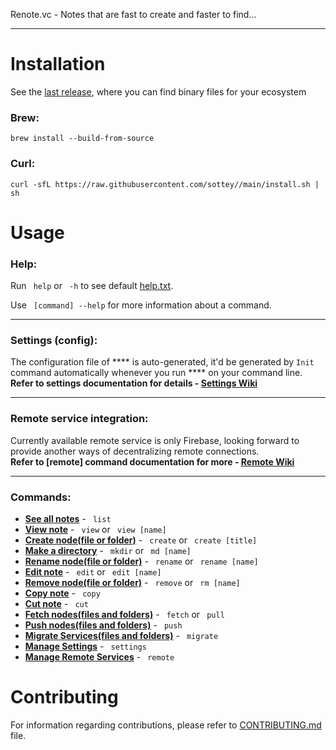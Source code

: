 Renote.vc - Notes that are fast to create and faster to find...

---

<!-- <img src="https://user-images.githubusercontent.com/59066341/162023376-061e09fd-f76e-47e2-99ab-735372746309.gif" alt="Overview Vid"> -->


# Installation
See the [last release](https://github.com/sottey//releases/latest), where you can find binary files for your ecosystem

### Brew:
```
brew install --build-from-source 
```

### Curl:
```
curl -sfL https://raw.githubusercontent.com/sottey//main/install.sh | sh
```

# Usage 

### Help:
Run ` help` or ` -h` to see default [help.txt](https://github.com/sottey//wiki/help.txt). <br>
 
Use ` [command] --help` for more information about a command.

---

### Settings (config):
The configuration file of **** is auto-generated, it'd be generated by `Init` command automatically whenever you run **** on your command line. <br>
**Refer to settings documentation for details - [Settings Wiki](https://github.com/sottey//wiki/Settings)**

---

### Remote service integration:
Currently available remote service is only Firebase, looking forward to provide another ways of decentralizing remote connections. <br>
**Refer to [remote] command documentation for more - [Remote Wiki](https://github.com/sottey//wiki/Remote)**

---

### Commands:
- **[See all notes](https://github.com/sottey//wiki/List)** - ` list`
- **[View note](https://github.com/sottey//wiki/View)** - ` view` or ` view [name]`
- **[Create node(file or folder)](https://github.com/sottey//wiki/Create)** - ` create` or ` create [title]`
- **[Make a directory](https://github.com/sottey//wiki/Mkdir)** - ` mkdir` or ` md [name]`
- **[Rename node(file or folder)](https://github.com/sottey//wiki/Rename)** - ` rename` or ` rename [name]`
- **[Edit note](https://github.com/sottey//wiki/Edit)** - ` edit` or ` edit [name]`
- **[Remove node(file or folder)](https://github.com/sottey//wiki/Remove)** - ` remove` or ` rm [name]`
- **[Copy note](https://github.com/sottey//wiki/Copy)** - ` copy`
- **[Cut note](https://github.com/sottey//wiki/Cut)** - ` cut`
- **[Fetch nodes(files and folders)](https://github.com/sottey//wiki/Fetch)** - ` fetch` or ` pull`
- **[Push nodes(files and folders)](https://github.com/sottey//wiki/Push)** - ` push`
- **[Migrate Services(files and folders)](https://github.com/sottey//wiki/Migrate)** - ` migrate`
- **[Manage Settings](https://github.com/sottey//wiki/Settings)** - ` settings`
- **[Manage Remote Services](https://github.com/sottey//wiki/Remote)** - ` remote`

# Contributing
For information regarding contributions, please refer to [CONTRIBUTING.md](https://github.com/sottey//blob/develop/CONTRIBUTING.md) file.
